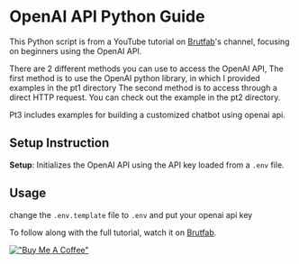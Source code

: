 # OpenAI API Python Guide

This Python script is from a YouTube tutorial on [Brutfab](https://www.youtube.com/channel/UCWLswLLUlVqWfVg8lLY5S9Q)'s channel, focusing on beginners using the OpenAI API.

There are 2 different methods you can use to access the OpenAI API, The first method is to use the OpenAI python library, in which I provided examples in the pt1 directory
The second method is to access through a direct HTTP request. You can check out the example in the pt2 directory.

Pt3 includes examples for building a customized chatbot using openai api. 

## Setup Instruction

**Setup**: Initializes the OpenAI API using the API key loaded from a `.env` file.


## Usage

change the `.env.template` file to `.env` and put your openai api key 

To follow along with the full tutorial, watch it on [Brutfab](https://www.youtube.com/channel/UCWLswLLUlVqWfVg8lLY5S9Q). 

[!["Buy Me A Coffee"](https://www.buymeacoffee.com/assets/img/custom_images/orange_img.png)](https://www.buymeacoffee.com/brutfab)
